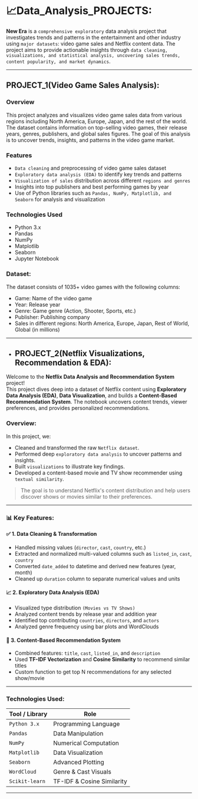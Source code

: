 # 📈Data_Analysis_PROJECTS:
**New Era** is a `comprehensive exploratory` data analysis project that investigates trends and patterns in the entertainment and other industry using `major datasets`: video game sales and Netflix content data. The project aims to provide actionable insights through `data cleaning, visualizations, and statistical analysis, uncovering sales trends, content popularity, and market dynamics`.

---

## PROJECT_1(Video Game Sales Analysis):

### Overview
This project analyzes and visualizes video game sales data from various regions including North America, Europe, Japan, and the rest of the world. The dataset contains information on top-selling video games, their release years, genres, publishers, and global sales figures. The goal of this analysis is to uncover trends, insights, and patterns in the video game market.

### Features
- `Data cleaning` and preprocessing of video game sales dataset
- `Exploratory data analysis (EDA)` to identify key trends and patterns
- `Visualization of sales` distribution across different `regions and genres`
- Insights into top publishers and best performing games by year
- Use of Python libraries such as `Pandas, NumPy, Matplotlib, and Seaborn` for analysis and visualization

### Technologies Used
- Python 3.x
- Pandas
- NumPy
- Matplotlib
- Seaborn
- Jupyter Notebook

### Dataset:
The dataset consists of 1035+ video games with the following columns:
- Game: Name of the video game
- Year: Release year
- Genre: Game genre (Action, Shooter, Sports, etc.)
- Publisher: Publishing company
- Sales in different regions: North America, Europe, Japan, Rest of World, Global (in millions)
 
---

- ## PROJECT_2(Netflix Visualizations, Recommendation & EDA):

Welcome to the **Netflix Data Analysis and Recommendation System** project!  
This project dives deep into a dataset of Netflix content using **Exploratory Data Analysis (EDA)**, **Data Visualization**, and builds a **Content-Based Recommendation System**. The notebook uncovers content trends, viewer preferences, and provides personalized recommendations.


### Overview:

In this project, we:

- Cleaned and transformed the raw `Netflix dataset`.
- Performed deep `exploratory data analysis` to uncover patterns and insights.
- Built `visualizations` to illustrate key findings.
- Developed a content-based movie and TV show recommender using `textual similarity`.

> The goal is to understand Netflix's content distribution and help users discover shows or movies similar to their preferences.

---

### 📊 Key Features:

#### ✅ 1. Data Cleaning & Transformation
- Handled missing values (`director`, `cast`, `country`, etc.)
- Extracted and normalized multi-valued columns such as `listed_in`, `cast`, `country`
- Converted `date_added` to datetime and derived new features (year, month)
- Cleaned up `duration` column to separate numerical values and units

#### 📈 2. Exploratory Data Analysis (EDA)
- Visualized type distribution `(Movies vs TV Shows)`
- Analyzed content trends by release year and addition year
- Identified top contributing `countries`, `directors`, and `actors`
- Analyzed genre frequency using bar plots and WordClouds

#### 🤖 3. Content-Based Recommendation System
- Combined features: `title`, `cast`, `listed_in`, and `description`
- Used **TF-IDF Vectorization** and **Cosine Similarity** to recommend similar titles
- Custom function to get top N recommendations for any selected show/movie

---

### Technologies Used:

| Tool / Library | Role                          |
|----------------|-------------------------------|
| `Python 3.x`   | Programming Language          |
| `Pandas`       | Data Manipulation             |
| `NumPy`        | Numerical Computation         |
| `Matplotlib`   | Data Visualization            |
| `Seaborn`      | Advanced Plotting             |
| `WordCloud`    | Genre & Cast Visuals          |
| `Scikit-learn` | TF-IDF & Cosine Similarity    |

---




